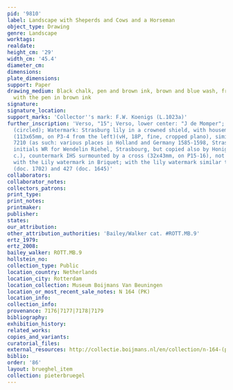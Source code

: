 ```yaml
---
pid: '9810'
label: Landscape with Sheperds and Cows and a Horseman
object_type: Drawing
genre: Landscape
worktags:
realdate:
height_cm: '29'
width_cm: '45.4'
diameter_cm:
dimensions:
plate_dimensions:
support: Paper
drawing_medium: Black chalk, pen and brown ink, brown and blue wash, framing lines
  with the pen in brown ink
signature:
signature_location:
support_marks: 'Collector''s mark: F.W. Koenigs (L.1023a)'
further_inscription: 'Verso, "15"; Verso, lower center: "J de Momper"; Verso, "W[..]"
  (circled); Watermark: Strasburg lily in a crowned shield, with housemark WR beneath
  (113x65mm, on P3-4 from the left)(vH, 18P, fine, cropped plano), similar to Briquet
  7210 (as such: various places in Holland and Germany 1585-1598, Strasbourg 1590-1669,
  initials WR for Wendelin Riehel, Strasbourg, but copied also by Honig in the 18th
  c.), countermark IHS surmounted by a cross (32x43mm, on P15-16), not found combined
  with the Lily watermark in Briquet; with the lily watermark similar to Heawood 424
  (doc. 1702) and 427 (doc. 1645)'
collaborators:
collaborator_notes:
collectors_patrons:
print_type:
print_notes:
printmaker:
publisher:
states:
our_attribution:
other_attribution_authorities: 'Bailey/Walker cat. #ROTT.MB.9'
ertz_1979:
ertz_2008:
bailey_walker: ROTT.MB.9
hollstein_no:
collection_type: Public
location_country: Netherlands
location_city: Rotterdam
location_collection: Museum Boijmans Van Beuningen
location_or_most_recent_sale_notes: N 164 (PK)
location_info:
collection_info:
provenance: 7176|7177|7178|7179
bibliography:
exhibition_history:
related_works:
copies_and_variants:
curatorial_files:
external_resources: http://collectie.boijmans.nl/en/collection/n-164-(pk)
biblio:
order: '86'
layout: brueghel_item
collection: pieterbruegel
---
```

